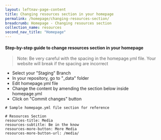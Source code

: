 ```yaml
---
layout: leftnav-page-content
title: Changing resources section in your homepage
permalink: /homepage/changing-resources-section/
breadcrumb: Homepage - Changing resources section
collection_name: resources
second_nav_title: "Homepage"
---
```

#### **Step-by-step guide to change resources section in your homepage**
> Note: Be very careful with the spacing in the homepage.yml file. Your website will break if the spacing are incorrect

* Select your "Staging" Branch
* In your repository, go to "_data" folder
* Edit homepage.yml file
* Change the content by amending the section below inside homepage.yml
* Click on "Commit changes" button

```
# Sample homepage.yml file section for reference

# Resources Section
resources-title: Media
resources-subtitle: Be in the know
resources-more-button: More Media
resources-more-button-url: /media/

```
